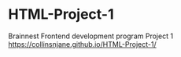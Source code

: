 # HTML-Project-1
Brainnest Frontend development program Project 1
https://collinsnjane.github.io/HTML-Project-1/
